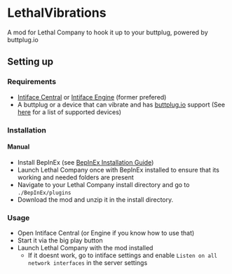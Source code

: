 # LethalVibrations
A mod for Lethal Company to hook it up to your buttplug, powered by buttplug.io

## Setting up

### Requirements
- [Intiface Central](https://github.com/intiface/intiface-central/releases) or [Intiface Engine](https://github.com/intiface/intiface-engine/releases) (former prefered)
- A buttplug or a device that can vibrate and has [buttplug.io](https://buttplug.io) support (See [here](https://iostindex.com/?filter0Availability=Available%2CDIY&filter1ButtplugSupport=4&filter2Features=OutputsVibrators) for a list of supported devices)

### Installation

#### Manual
- Install BepInEx (see [BepInEx Installation Guide](https://docs.bepinex.dev/articles/user_guide/installation/index.html))
- Launch Lethal Company once with BepInEx installed to ensure that its working and needed folders are present
- Navigate to your Lethal Company install directory and go to `./BepInEx/plugins`
- Download the mod and unzip it in the install directory.


### Usage
- Open Intiface Central (or Engine if you know how to use that)
- Start it via the big play button
- Launch Lethal Company with the mod installed
  - If it doesnt work, go to intiface settings and enable `Listen on all network interfaces` in the server settings
